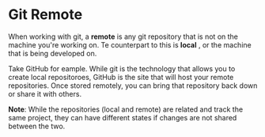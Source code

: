 # Git Remote

When working with git, a **remote** is any git repository that is not on the machine you're working on. Te counterpart to this is **local** , or the machine that is being developed on.

Take GitHub for eample. While git is the technology that allows you to create local repositoroes, GitHub is the site that will host your remote repositories. Once stored remotely, you can bring that repository back down or share it with others.

**Note**: While the repositories (local and remote) are related and track the same project, they can have different states if changes are not shared between the two.

